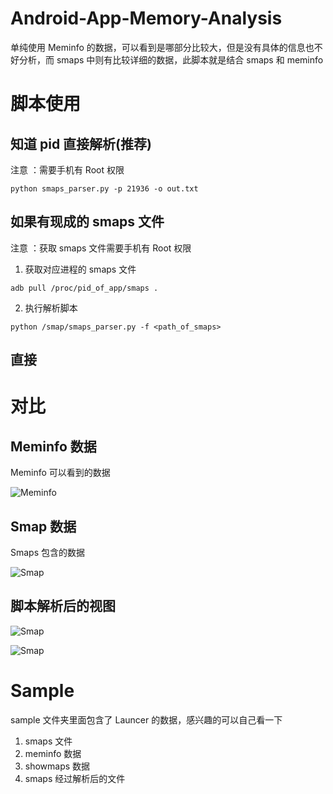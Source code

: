 # Android-App-Memory-Analysis

单纯使用 Meminfo 的数据，可以看到是哪部分比较大，但是没有具体的信息也不好分析，而 smaps 中则有比较详细的数据，此脚本就是结合 smaps 和 meminfo

# 脚本使用

## 知道 pid 直接解析(推荐)
注意 ：需要手机有 Root 权限

```
python smaps_parser.py -p 21936 -o out.txt 
```


## 如果有现成的 smaps 文件
注意 ：获取 smaps 文件需要手机有 Root 权限

1. 获取对应进程的 smaps 文件
```
adb pull /proc/pid_of_app/smaps . 

```

2. 执行解析脚本
```
python /smap/smaps_parser.py -f <path_of_smaps>
```


## 直接

# 对比

## Meminfo 数据

Meminfo 可以看到的数据

![Meminfo](pic/meminfo.png)

## Smap 数据

Smaps 包含的数据

![Smap](pic/image0.png)

## 脚本解析后的视图

![Smap](pic/image1.png)

![Smap](pic/image2.png)

# Sample
sample 文件夹里面包含了 Launcer 的数据，感兴趣的可以自己看一下
1. smaps 文件
2. meminfo 数据
3. showmaps 数据
4. smaps 经过解析后的文件